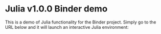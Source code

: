 # Julia v1.0.0 Binder demo

This is a demo of Julia functionality for the Binder project. Simply
go to the URL below and it will launch an interactive Julia environment:


